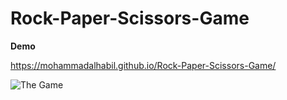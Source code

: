 
# Rock-Paper-Scissors-Game
**Demo**

https://mohammadalhabil.github.io/Rock-Paper-Scissors-Game/

![The Game](https://user-images.githubusercontent.com/58392811/112725084-6e2ef600-8f27-11eb-8131-0601e7ebf2cf.jpg)
